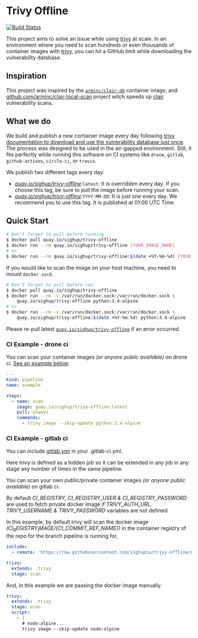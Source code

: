 # Trivy Offline

[![Build Status](https://ci.sighup.io/api/badges/sighupio/trivy-offline/status.svg)](https://ci.sighup.io/sighupio/trivy-offline)

This project aims to solve an issue while using [trivy] at scale.
In an environment where you need to scan hundreds or even thousands of container images with [trivy], you can hit a
GitHub limit while downloading the vulnerability database.

## Inspiration

This project was inspired by the [`arminc/clair-db`](https://hub.docker.com/r/arminc/clair-db) container image,
and [github.com/arminc/clair-local-scan](https://github.com/arminc/clair-local-scan) project witch speeds up
[clair](https://github.com/quay/clair) vulnerability scans.

## What we do

We build and publish a new container image every day following
[trivy documentation to download and use the vulnerability database just once](https://github.com/aquasecurity/trivy/blob/master/docs/air-gap.md).
The process was designed to be used in the air-gapped environment. Still, it fits perfectly while running this software on CI
systems like `drone`, `gitlab`, `github-actions`, `circle-ci`, or `travis`.

We publish two different tags every day:

- *[quay.io/sighup/trivy-offline]*:`latest`: It is overridden every day. If you choose this tag, be sure to pull the image before running your scan.
- *[quay.io/sighup/trivy-offline]*:`YYYY-MM-DD`: It is just one every day. We recommend you to use this tag. It is published at 01:00 UTC Time.

## Quick Start

```bash
# Don't forget to pull before running
$ docker pull quay.io/sighup/trivy-offline
$ docker run --rm quay.io/sighup/trivy-offline [YOUR_IMAGE_NAME]
# or
$ docker run --rm quay.io/sighup/trivy-offline:$(date +%Y-%m-%d) [YOUR_IMAGE_NAME]
```

If you would like to scan the image on your host machine, you need to mount `docker.sock`.

```bash
# Don't forget to pull before run
$ docker pull quay.io/sighup/trivy-offline
$ docker run --rm -v /var/run/docker.sock:/var/run/docker.sock \
    quay.io/sighup/trivy-offline python:3.4-alpine
# or
$ docker run --rm -v /var/run/docker.sock:/var/run/docker.sock \
    quay.io/sighup/trivy-offline:$(date +%Y-%m-%d) python:3.4-alpine

```

Please re-pull latest [`quay.io/sighup/trivy-offline`] if an error occurred.

### CI Example - drone ci

You can scan your container images *(or anyone public available)* on drone ci. [See an example below](.drone.yml):

```yaml
---
kind: pipeline
name: example

steps:
  - name: scan
    image: quay.io/sighup/trivy-offline:latest
    pull: always
    commands:
      - trivy image --skip-update python:3.4-alpine
```

### CI Example - gitlab ci

You can include [gitlab.yml](gitlab.yml) in your .gitlab-ci.yml.

Here trivy is defined as a hidden job so it can be extended in any job in any stage any number of times in the same pipeline. 

You can scan your own public/private container images *(or anyone public available)* on gitlab ci.

By default *CI_REGISTRY, CI_REGISTRY_USER & CI_REGISTRY_PASSWORD* are used to fetch private docker image if *TRIVY_AUTH_URL, TRIVY_USERNAME & TRIVY_PASSWORD* variables are not defined.

In this example, by default trivy will scan the docker image *(${CI_REGISTRY_IMAGE}/${CI_COMMIT_REF_NAME})* in the container registry of the repo for the branch pipeline is running for,

```yaml
include:
  - remote: 'https://raw.githubusercontent.com/sighupio/trivy-offline/master/gitlab.yml'

trivy:
  extends: .trivy
  stage: scan
```

And, in this example we are passing the docker image manually.

```yaml
trivy:
  extends: .trivy
  stage: scan
  script:
    - |
      # node:alpine...
      trivy image --skip-update node:alpine
```

[trivy]: https://github.com/aquasecurity/trivy
[quay.io/sighup/trivy-offline]: https://quay.io/sighup/trivy-offline
[`quay.io/sighup/trivy-offline`]: https://quay.io/sighup/trivy-offline
